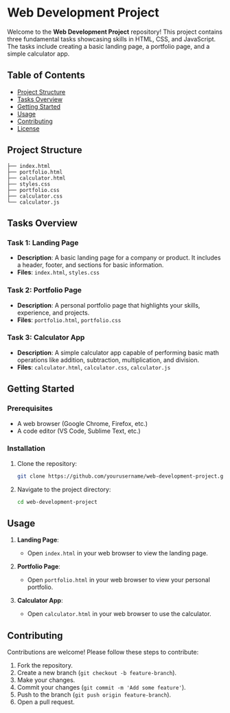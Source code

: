 

# **Web Development Project**

Welcome to the **Web Development Project** repository! This project contains three fundamental tasks showcasing skills in HTML, CSS, and JavaScript. The tasks include creating a basic landing page, a portfolio page, and a simple calculator app.

## **Table of Contents**
- [Project Structure](#project-structure)
- [Tasks Overview](#tasks-overview)
- [Getting Started](#getting-started)
- [Usage](#usage)
- [Contributing](#contributing)
- [License](#license)

## **Project Structure**

```plaintext
├── index.html
├── portfolio.html
├── calculator.html
├── styles.css
├── portfolio.css
├── calculator.css
└── calculator.js
```

## **Tasks Overview**

### **Task 1: Landing Page**
- **Description**: A basic landing page for a company or product. It includes a header, footer, and sections for basic information.
- **Files**: `index.html`, `styles.css`

### **Task 2: Portfolio Page**
- **Description**: A personal portfolio page that highlights your skills, experience, and projects.
- **Files**: `portfolio.html`, `portfolio.css`

### **Task 3: Calculator App**
- **Description**: A simple calculator app capable of performing basic math operations like addition, subtraction, multiplication, and division.
- **Files**: `calculator.html`, `calculator.css`, `calculator.js`

## **Getting Started**

### **Prerequisites**
- A web browser (Google Chrome, Firefox, etc.)
- A code editor (VS Code, Sublime Text, etc.)

### **Installation**
1. Clone the repository:
    ```sh
    git clone https://github.com/yourusername/web-development-project.git
    ```
2. Navigate to the project directory:
    ```sh
    cd web-development-project
    ```

## **Usage**

1. **Landing Page**: 
   - Open `index.html` in your web browser to view the landing page.

2. **Portfolio Page**: 
   - Open `portfolio.html` in your web browser to view your personal portfolio.

3. **Calculator App**: 
   - Open `calculator.html` in your web browser to use the calculator.

## **Contributing**

Contributions are welcome! Please follow these steps to contribute:

1. Fork the repository.
2. Create a new branch (`git checkout -b feature-branch`).
3. Make your changes.
4. Commit your changes (`git commit -m 'Add some feature'`).
5. Push to the branch (`git push origin feature-branch`).
6. Open a pull request.

